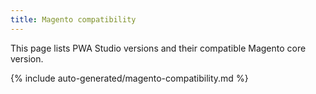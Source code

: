 ```yaml
---
title: Magento compatibility
---
```


This page lists PWA Studio versions and their compatible Magento core version.

<!--
This table is generated automatically from the source code.
-->
{% include auto-generated/magento-compatibility.md %}
